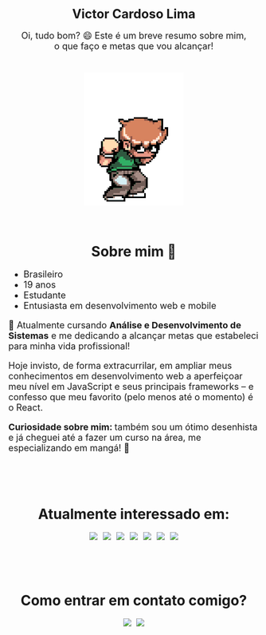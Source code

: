 <!-- Intro -->
<div id="intro">
      <h1 align="center" style="margin-top: 1.5em; font-size: 25px; font-weight: bolder;">
            Victor Cardoso Lima
      </h1>
      <p align="center" style="font-size: 18px;">Oi, tudo bom? 😄 Este é um breve resumo sobre mim, <br>o que faço e metas que vou alcançar!</p>
      <div style="margin-top: 3em;">
            <p align="center">
                  <img src="src/gif/scott-pilgrim-up.gif">
            </p>
      </div>
      <br>
</div>

<!-- About me -->
<div id="about-me">
      <h1 align="center" style="margin-top: 1.5em; font-weight: bolder;">
            Sobre mim 💬
      </h1>
      <ul style="font-size: 18px;">
            <li>Brasileiro</li>
            <li>19 anos</li>
            <li>Estudante</li>
            <li>Entusiasta em desenvolvimento web e mobile</li>
      </ul>
      <p style="font-size: 18px">
            🚀 Atualmente cursando <strong>Análise e Desenvolvimento de Sistemas</strong> e me dedicando a alcançar metas que estabeleci para minha vida profissional!
      </p>
      <p style="font-size: 18px">
            Hoje invisto, de forma extracurrilar, em ampliar meus conhecimentos em desenvolvimento web a aperfeiçoar meu nível em JavaScript e seus principais frameworks – e confesso que meu favorito (pelo menos até o momento) é o React.
      </p>
      <p style="font-size: 18px;">
            <strong>Curiosidade sobre mim: </strong>também sou um ótimo desenhista e já cheguei até a fazer um curso na área, me especializando em mangá! 👻
      </p>
      <br>
</div>

<!-- Interests -->
<div id="interests">
      <h1 align="center" style="margin-top: 2.5em; font-weight: bolder;">
            Atualmente interessado em:
      </h1>
      <div id="list">
            <p align="center">
                  <img style="margin-right: 0.5em;" src="https://img.shields.io/badge/javascript%20-%23323330.svg?&style=for-the-badge&logo=javascript&logoColor=%23F7DF1E"/>
                  <img style="margin-right: 0.5em;" src="https://img.shields.io/badge/react%20-%2320232a.svg?&style=for-the-badge&logo=react&logoColor=%2361DAFB"/>
                  <img style="margin-right: 0.5em;" src="https://img.shields.io/badge/react_native%20-%2320232a.svg?&style=for-the-badge&logo=react&logoColor=%2361DAFB"/>
                  <img style="margin-right: 0.5em;" src="https://img.shields.io/badge/css3%20-%231572B6.svg?&style=for-the-badge&logo=css3&logoColor=white"/>
                  <img style="margin-right: 0.5em;" src="https://img.shields.io/badge/bootstrap%20-%23563D7C.svg?&style=for-the-badge&logo=bootstrap&logoColor=white"/>
                  <img style="margin-right: 0.5em;" src="https://img.shields.io/badge/html5%20-%23E34F26.svg?&style=for-the-badge&logo=html5&logoColor=white"/>
                  <img src="https://img.shields.io/badge/typescript%20-%23007ACC.svg?&style=for-the-badge&logo=typescript&logoColor=white"/>
            </p>
      </div>
      <br>
</div>

<!-- Contact -->
<div id="contact">
      <h1 align="center" style="margin-top: 2.5em; font-weight: bolder;">
            Como entrar em contato comigo?
      </h1>
      <p align="center">
            <a href="https://www.linkedin.com/in/victor-limac/"><img src="https://img.shields.io/badge/linkedin-%230077B5.svg?&style=for-the-badge&logo=linkedin&logoColor=white"></a>
            <a href="mailto:victor.limaeu@gmail.com?subject=Via%20GitHub" style="margin-left: 0.5em;"><img src="https://img.shields.io/badge/victor.limaeu@gmail.com-D14836?&style=for-the-badge&logo=gmail&logoColor=white"></a>
      </p>
</div>
